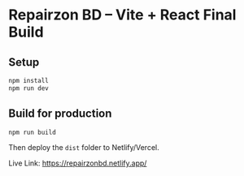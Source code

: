 # Repairzon BD – Vite + React Final Build

## Setup
```bash
npm install
npm run dev
```

## Build for production
```bash
npm run build
```

Then deploy the `dist` folder to Netlify/Vercel.



Live Link: https://repairzonbd.netlify.app/
